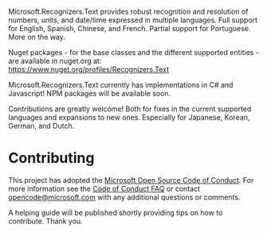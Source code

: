 Microsoft.Recognizers.Text provides robust recognition and resolution of numbers, units, and date/time expressed in multiple languages. Full support for English, Spanish, Chinese, and French. Partial support for Portuguese. More on the way.

Nuget packages - for the base classes and the different supported entities - are available in nuget.org at: https://www.nuget.org/profiles/Recognizers.Text

Microsoft.Recognizers.Text currently has implementations in C# and Javascript! NPM packages will be available soon.

Contributions are greatly welcome! Both for fixes in the current supported languages and expansions to new ones.
Especially for Japanese, Korean, German, and Dutch.

# Contributing

This project has adopted the [Microsoft Open Source Code of Conduct](https://opensource.microsoft.com/codeofconduct/). For more information see the [Code of Conduct FAQ](https://opensource.microsoft.com/codeofconduct/faq/) or contact [opencode@microsoft.com](mailto:opencode@microsoft.com) with any additional questions or comments.

A helping guide will be published shortly providing tips on how to contribute. Thank you.
